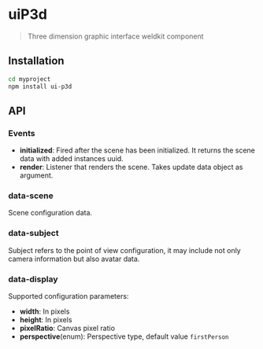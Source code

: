 # uiP3d

> Three dimension graphic interface weldkit component

## Installation

```bash
cd myproject
npm install ui-p3d
```

## API

### Events

* __initialized__: Fired after the scene has been initialized. It returns
the scene data with added instances uuid.
* __render__: Listener that renders the scene. Takes update data object as
argument.

### data-scene

Scene configuration data.

### data-subject

Subject refers to the point of view configuration, it
may include not only camera information but also
avatar data.

### data-display

Supported configuration parameters:

* __width__: In pixels
* __height__: In pixels
* __pixelRatio__: Canvas pixel ratio
* __perspective__(enum): Perspective type, default value `firstPerson`

